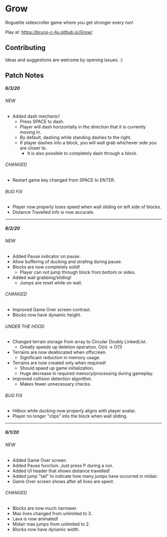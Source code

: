 # Grow

Roguelite sidescroller game where you get stronger every run!

Play at: https://bruce-c-liu.github.io/Grow/

## Contributing

Ideas and suggestions are welcome by opening issues. :)

## Patch Notes

##### 6/3/20

###### NEW

- Added dash mechanic!
  - Press SPACE to dash.
  - Player will dash horizontally in the direction that it is currently moving in.
  - By default, dashing while standing dashes to the right.
  - If player dashes into a block, you will wall grab whichever side you are closer to.
    - It is also possible to completely dash through a block.

###### CHANGED

- Restart game key changed from SPACE to ENTER.

###### BUG FIX

- Player now properly loses speed when wall sliding on left side of blocks.
- Distance Travelled info is now accurate.

---

##### 6/2/20

###### NEW

- Added Pause indicator on pause.
- Allow buffering of ducking and strafing during pause.
- Blocks are now completely solid!
  - Player can not jump through block from bottom or sides.
- Added wall grabbing/sliding!
  - Jumps are reset while on wall.

###### CHANGED

- Improved Game Over screen contrast.
- Blocks now have dynamic height.

###### UNDER THE HOOD

- Changed terrain storage from array to Circular Doubly LinkedList.
  - Greatly speeds up deletion operation. O(n) -> O(1)
- Terrains are now deallocated when offscreen.
  - Significant reduction in memory usage.
- Terrains are now created only when required!
  - Should speed up game initialization.
  - Huge decrease in required memory/processing during gameplay.
- Improved collision detection algorithm.
  - Makes fewer unnecessary checks.

###### BUG FIX

- Hitbox while ducking now properly aligns with player avatar.
- Player no longer "clips" into the block when wall sliding.

---

##### 6/1/20

###### NEW

- Added Game Over screen.
- Added Pause function. Just press P during a run.
- Added UI header that shows distance travelled!
- Added jump "tail" to indicate how many jumps have occurred in midair.
- Game Over screen shows after all lives are spent.

###### CHANGED

- Blocks are now much narrower.
- Max lives changed from unlimited to 3.
- Lava is now animated!
- Midair max jumps from unlimited to 2.
- Blocks now have dynamic width.
